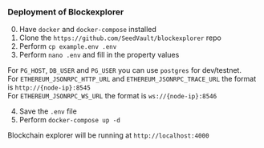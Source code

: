 ### Deployment of Blockexplorer

0. Have `docker` and `docker-compose` installed
1. Clone the `https://github.com/SeedVault/blockexplorer` repo
2. Perform `cp example.env .env`
3. Perform `nano .env` and fill in the property values

For `PG_HOST`, `DB_USER` and `PG_USER` you can use `postgres` for dev/testnet.<br>
For `ETHEREUM_JSONRPC_HTTP_URL` and `ETHEREUM_JSONRPC_TRACE_URL` the format is `http://{node-ip}:8545`<br>
For `ETHEREUM_JSONRPC_WS_URL` the format is `ws://{node-ip}:8546`

4. Save the `.env` file
5. Perform `docker-compose up -d`

Blockchain explorer will be running at `http://localhost:4000`